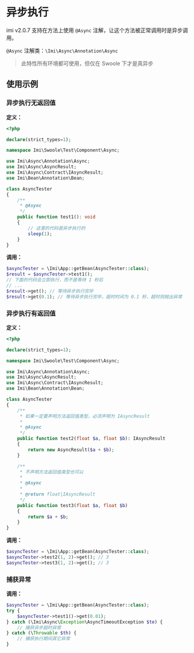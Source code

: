 # 异步执行

imi v2.0.7 支持在方法上使用 `@Async` 注解，让这个方法被正常调用时是异步调用。

`@Async` 注解类：`\Imi\Async\Annotation\Async`

> 此特性所有环境都可使用，但仅在 Swoole 下才是真异步

## 使用示例

### 异步执行无返回值

**定义：**

```php
<?php

declare(strict_types=1);

namespace Imi\Swoole\Test\Component\Async;

use Imi\Async\Annotation\Async;
use Imi\Async\AsyncResult;
use Imi\Async\Contract\IAsyncResult;
use Imi\Bean\Annotation\Bean;

class AsyncTester
{
    /**
     * @Async
     */
    public function test1(): void
    {
        // 这里的代码是异步执行的
        sleep(1);
    }
}
```

**调用：**

```php
$asyncTester = \Imi\App::getBean(AsyncTester::class);
$result = $asyncTester->test1();
// 下面的代码会立即执行，而不是等待 1 秒后
// ...
$result->get(); // 等待异步执行完毕
$result->get(0.1); // 等待异步执行完毕，超时时间为 0.1 秒，超时则抛出异常
```

### 异步执行有返回值

**定义：**

```php
<?php

declare(strict_types=1);

namespace Imi\Swoole\Test\Component\Async;

use Imi\Async\Annotation\Async;
use Imi\Async\AsyncResult;
use Imi\Async\Contract\IAsyncResult;
use Imi\Bean\Annotation\Bean;

class AsyncTester
{
    /**
     * 如果一定要声明方法返回值类型，必须声明为 IAsyncResult
     * 
     * @Async
     */
    public function test2(float $a, float $b): IAsyncResult
    {
        return new AsyncResult($a + $b);
    }

    /**
     * 不声明方法返回值类型也可以
     * 
     * @Async
     *
     * @return float|IAsyncResult
     */
    public function test3(float $a, float $b)
    {
        return $a + $b;
    }
}
```

**调用：**

```php
$asyncTester = \Imi\App::getBean(AsyncTester::class);
$asyncTester->test2(1, 2)->get(); // 3
$asyncTester->test3(1, 2)->get(); // 3
```

### 捕获异常

**调用：**

```php
$asyncTester = \Imi\App::getBean(AsyncTester::class);
try {
    $asyncTester->test1()->get(0.01);
} catch (\Imi\Async\Exception\AsyncTimeoutException $te) {
    // 捕获异步超时异常
} catch (\Throwable $th) {
    // 捕获执行期间其它异常
}
```
